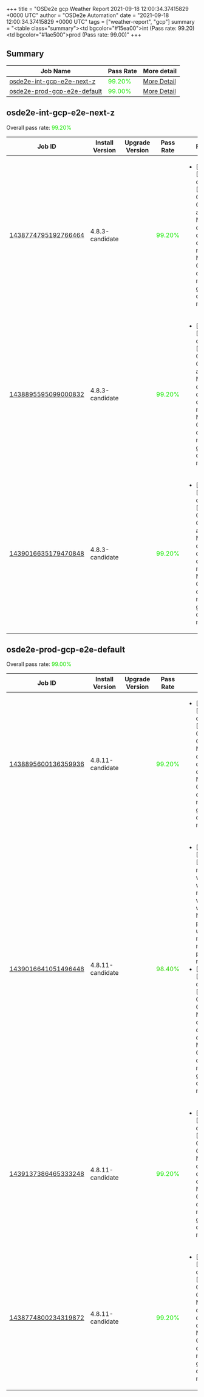 +++
title = "OSDe2e gcp Weather Report 2021-09-18 12:00:34.37415829 +0000 UTC"
author = "OSDe2e Automation"
date = "2021-09-18 12:00:34.37415829 +0000 UTC"
tags = ["weather-report", "gcp"]
summary = "<table class=\"summary\"><tr><td bgcolor=\"#15ea00\"></td><td>int (Pass rate: 99.20)</td></tr><tr><td bgcolor=\"#1ae500\"></td><td>prod (Pass rate: 99.00)</td></tr></table>"
+++
## Summary

| Job Name | Pass Rate | More detail |
|----------|-----------|-------------|
|[osde2e-int-gcp-e2e-next-z](https://prow.ci.openshift.org/?job=osde2e-int-gcp-e2e-next-z)| <span style="color:#15ea00;">99.20%</span>|[More Detail](#osde2e-int-gcp-e2e-next-z)|
|[osde2e-prod-gcp-e2e-default](https://prow.ci.openshift.org/?job=osde2e-prod-gcp-e2e-default)| <span style="color:#1ae500;">99.00%</span>|[More Detail](#osde2e-prod-gcp-e2e-default)|



## osde2e-int-gcp-e2e-next-z

Overall pass rate: <span style="color:#15ea00;">99.20%</span>

| Job ID | Install Version | Upgrade Version | Pass Rate | Failures |
|--------|-----------------|-----------------|-----------|----------|
[1438774795192766464](https://prow.ci.openshift.org/view/gs/origin-ci-test/logs/osde2e-int-gcp-e2e-next-z/1438774795192766464) | 4.8.3-candidate |  | <span style="color:#15ea00;">99.20%</span>|<ul><li>[install] [Suite: operators] [OSD] Must Gather Operator as Members of osd-devaccess can manage MustGather CRs in openshift-must-gather-operator namespace</li></ul>
[1438895595099000832](https://prow.ci.openshift.org/view/gs/origin-ci-test/logs/osde2e-int-gcp-e2e-next-z/1438895595099000832) | 4.8.3-candidate |  | <span style="color:#15ea00;">99.20%</span>|<ul><li>[install] [Suite: operators] [OSD] Must Gather Operator as Members of osd-devaccess can manage MustGather CRs in openshift-must-gather-operator namespace</li></ul>
[1439016635179470848](https://prow.ci.openshift.org/view/gs/origin-ci-test/logs/osde2e-int-gcp-e2e-next-z/1439016635179470848) | 4.8.3-candidate |  | <span style="color:#15ea00;">99.20%</span>|<ul><li>[install] [Suite: operators] [OSD] Must Gather Operator as Members of osd-devaccess can manage MustGather CRs in openshift-must-gather-operator namespace</li></ul>



## osde2e-prod-gcp-e2e-default

Overall pass rate: <span style="color:#1ae500;">99.00%</span>

| Job ID | Install Version | Upgrade Version | Pass Rate | Failures |
|--------|-----------------|-----------------|-----------|----------|
[1438895600136359936](https://prow.ci.openshift.org/view/gs/origin-ci-test/logs/osde2e-prod-gcp-e2e-default/1438895600136359936) | 4.8.11-candidate |  | <span style="color:#15ea00;">99.20%</span>|<ul><li>[install] [Suite: operators] [OSD] Must Gather Operator as Members of osd-devaccess can manage MustGather CRs in openshift-must-gather-operator namespace</li></ul>
[1439016641051496448](https://prow.ci.openshift.org/view/gs/origin-ci-test/logs/osde2e-prod-gcp-e2e-default/1439016641051496448) | 4.8.11-candidate |  | <span style="color:#29d600;">98.40%</span>|<ul><li>[install] [Suite: e2e] [OSD] namespace validating webhook namespace validating webhook Non-privileged users can manage all non-privileged namespaces</li><li>[install] [Suite: operators] [OSD] Must Gather Operator as Members of osd-devaccess can manage MustGather CRs in openshift-must-gather-operator namespace</li></ul>
[1439137386465333248](https://prow.ci.openshift.org/view/gs/origin-ci-test/logs/osde2e-prod-gcp-e2e-default/1439137386465333248) | 4.8.11-candidate |  | <span style="color:#15ea00;">99.20%</span>|<ul><li>[install] [Suite: operators] [OSD] Must Gather Operator as Members of osd-devaccess can manage MustGather CRs in openshift-must-gather-operator namespace</li></ul>
[1438774800234319872](https://prow.ci.openshift.org/view/gs/origin-ci-test/logs/osde2e-prod-gcp-e2e-default/1438774800234319872) | 4.8.11-candidate |  | <span style="color:#15ea00;">99.20%</span>|<ul><li>[install] [Suite: operators] [OSD] Must Gather Operator as Members of osd-devaccess can manage MustGather CRs in openshift-must-gather-operator namespace</li></ul>




